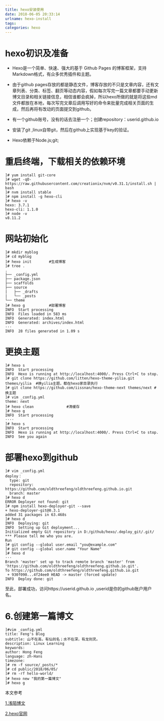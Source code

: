 ```yaml
---
title: hexo安装使用
date: 2018-06-05 20:33:14
urlname: hexo-install
tags: 
categories: hexo 
---
```

# hexo初识及准备

- Hexo是一个简单、快速、强大的基于 Github Pages 的博客框架，支持Markdown格式，有众多优秀插件和主题。 

- 由于github pages存放的都是静态文件，博客存放的不只是文章内容，还有文章列表、分类、标签、翻页等动态内容，假如每次写完一篇文章都要手动更新博文目录和相关链接信息，相信谁都会疯掉，所以hexo所做的就是将这些md文件都放在本地，每次写完文章后调用写好的命令来批量完成相关页面的生成，然后再将有改动的页面提交到github。 

- 有一个github账号，没有的话去注册一个；创建repository：userid.github.io

- 安装了git ,linux自带git，然后在github上实现基于key的验证。

- Hexo依赖于Node.js;git;

# 重启终端，下载相关的依赖环境

```
]# yum install git-core 
]# wget -qO- https://raw.githubusercontent.com/creationix/nvm/v0.31.1/install.sh | bash
]# nvm install stable
]# npm install -g hexo-cli
]# hexo -v
hexo: 3.7.1
hexo-cli: 1.1.0
]# node -v
v8.11.2

```

# 网站初始化

```
]# mkdir myblog
]# cd myblog
]# hexo init 		#生成博客
]# tree .
.
├── _config.yml
├── package.json
├── scaffolds
├── source
|   ├── _drafts
|   └── _posts
└── theme
]# hexo g			#部署博客
INFO  Start processing
INFO  Files loaded in 583 ms
INFO  Generated: index.html
INFO  Generated: archives/index.html
···
INFO  28 files generated in 1.09 s
```
# 更换主题

```
]# hexo s
INFO  Start processing
INFO  Hexo is running at http://localhost:4000/. Press Ctrl+C to stop.
]# git clone https://github.com/litten/hexo-theme-yilia.git themes/yilia  #换yilia主题，都在hexo家目录执行
]# git clone https://github.com/iissnan/hexo-theme-next themes/next #换主题
]# vim _config.yml
theme: next
]# hexo clean				#清缓存
]# hexo g
INFO  Start processing
····
]# hexo s
INFO  Start processing
INFO  Hexo is running at http://localhost:4000/. Press Ctrl+C to stop.
INFO  See you again
```
# 部署hexo到github

```
]# vim _config.yml
deploy：
  type: git
  repository: https://github.com/oldthreefeng/oldthreefeng.github.io.git
  branch: master
]# hexo d
ERROR Deployer not found: git
]# npm install hexo-deployer-git --save
+ hexo-deployer-git@0.3.1
added 31 packages in 63.468s
]# hexo d
INFO  Deploying: git
INFO  Setting up Git deployment...
Initialized empty Git repository in D:/github/hexo/.deploy_git/.git/
*** Please tell me who you are.
Run
]# git config --global user.email "you@example.com"
]# git config --global user.name "Your Name"
]# hexo d
···
Branch 'master' set up to track remote branch 'master' from 'https://github.com/oldthreefeng/oldthreefeng.github.io.git'.
To https://github.com/oldthreefeng/oldthreefeng.github.io.git
 + 930f090...4f24ee0 HEAD -> master (forced update)
INFO  Deploy done: git
```

至此，部署成功，访问https://userid.github.io  ,userid是你的github账户用户名。 

# 6.创建第一篇博文
```
]#vim _config.yml
title: Feng's Blog
subtitle: 山不在高，有仙则名；水不在深，有龙则灵。
description: Linux Learning
keywords:
author: Hong Feng
language: zh-Hans
timezone:
]# rm -f source/_posts/*
]# cd public/2018/06/05/
]# rm -rf hello-world/
]# hexo new "我的第一篇博文"
]# hexo g
```

本文参考

[1.浅陌博文](https://baoyuzhang.github.io/2017/05/12/%E3%80%90Hexo%E6%90%AD%E5%BB%BA%E7%8B%AC%E7%AB%8B%E5%8D%9A%E5%AE%A2%E5%85%A8%E7%BA%AA%E5%BD%95%E3%80%91%EF%BC%88%E4%B8%89%EF%BC%89%E4%BD%BF%E7%94%A8Hexo%E6%90%AD%E5%BB%BA%E5%8D%9A%E5%AE%A2/)

[2.hexo官网](https://hexo.io/zh-cn/)

​	
